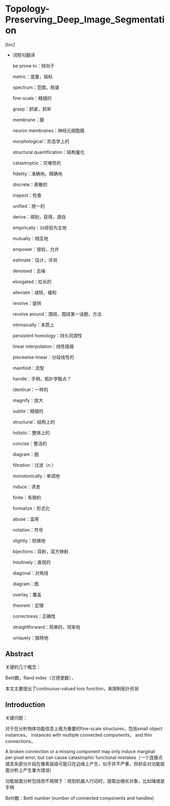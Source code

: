 # Topology-Preserving_Deep_Image_Segmentation

[toc]

- 词短句翻译

  be prone to：倾向于
  
  metric：度量，指标
  
  spectrum：范围，频谱
  
  fine-scale：精细的
  
  grasp：抓紧，抓牢
  
  membrane：膜
  
  neuron membranes：神经元细胞膜
  
  morphological：形态学上的
  
  structural quantification：结构量化
  
  catastrophic：灾难性的
  
  fidelity：准确地，精确地
  
  discrete：离散的
  
  inspect：检查
  
  unified：统一的
  
  derive：得到，获得，源自
  
  empirically：以经验为主地
  
  mutually：相互地
  
  empower：授权，允许
  
  estimate：估计，评测
  
  denoised：去噪
  
  elongated：拉长的
  
  alleviate：减轻，缓和
  
  revolve：旋转
  
  revolve around：围绕，围绕某一话题、方法
  
  intrinsically：本质上
  
  persistent homology：持久同源性
  
  linear interpolation：线性插值
  
  piecewise-linear：分段线性的
  
  mainfold：流型
  
  handle：手柄，拓扑学鞍点？
  
  identical：一样的
  
  magnify：放大
  
  subtle：精细的
  
  structural：结构上的
  
  holistic：整体上的
  
  concise：整洁的
  
  diagram：图
  
  filtration：过滤（n.）
  
  monotonically：单调地
  
  induce：诱发
  
  finite：有限的
  
  formalize：形式化
  
  abuse：滥用
  
  notation：符号
  
  slightly：轻微地
  
  bijections：双射，双方映射
  
  Intuitively：直观的
  
  diagonal：对角线
  
  diagram：图
  
  overlay：覆盖
  
  theorem：定理
  
  correctness：正确性
  
  straightforward：简单的，坦率地
  
  uniquely：独特地
  
  
  
  

## Abstract

关键的几个概念：

Betti数，Rand index（兰德里数），

本文主要提出了continuous-valued loss function，来限制拓扑形状

## Introduction

关键问题：

对于在分析物体功能信息上极为重要的fine-scale structures，包括small object instances， instances with multiple connected components， and thin connections，

A broken connection or a missing component may only induce marginal per-pixel error, but can cause catastrophic functional mistakes（一个连接点或丢失部分片段在像素层级可能只在边缘上产生，似乎并不严重，但却会对功能层面分析上产生重大错误）

功能层面分析包括但不局限于：规划机器人行动时，提取出细长对象，比如绳或是手柄

Betti数：Betti number (number of connected components and handles)
